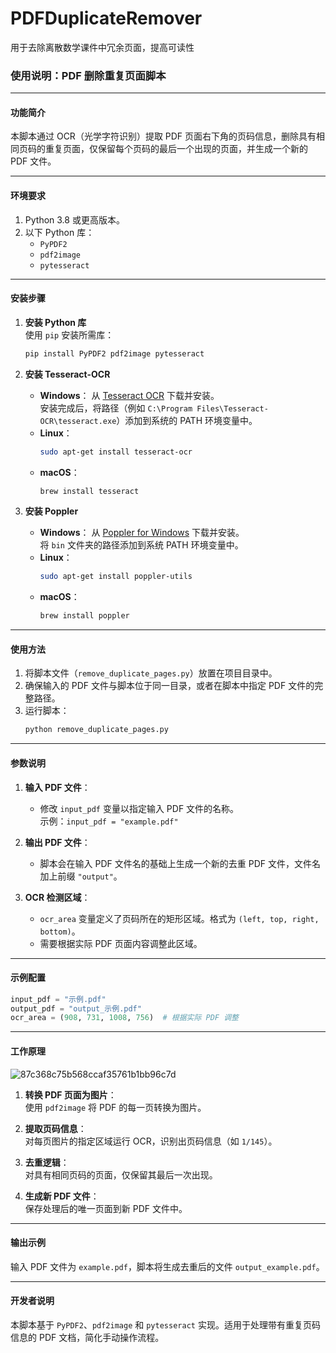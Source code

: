 # PDFDuplicateRemover

用于去除离散数学课件中冗余页面，提高可读性

### 使用说明：PDF 删除重复页面脚本

---

#### **功能简介**

本脚本通过 OCR（光学字符识别）提取 PDF 页面右下角的页码信息，删除具有相同页码的重复页面，仅保留每个页码的最后一个出现的页面，并生成一个新的 PDF 文件。

---

#### **环境要求**

1. Python 3.8 或更高版本。
2. 以下 Python 库：
   - `PyPDF2`
   - `pdf2image`
   - `pytesseract`

---

#### **安装步骤**

1. **安装 Python 库**  
   使用 `pip` 安装所需库：
   ```bash
   pip install PyPDF2 pdf2image pytesseract
   ```

2. **安装 Tesseract-OCR**  
   - **Windows**：
     从 [Tesseract OCR](https://github.com/tesseract-ocr/tesseract) 下载并安装。  
     安装完成后，将路径（例如 `C:\Program Files\Tesseract-OCR\tesseract.exe`）添加到系统的 PATH 环境变量中。
   - **Linux**：
     ```bash
     sudo apt-get install tesseract-ocr
     ```
   - **macOS**：
     ```bash
     brew install tesseract
     ```

3. **安装 Poppler**  
   - **Windows**：
     从 [Poppler for Windows](http://blog.alivate.com.au/poppler-windows/) 下载并安装。  
     将 `bin` 文件夹的路径添加到系统 PATH 环境变量中。
   - **Linux**：
     ```bash
     sudo apt-get install poppler-utils
     ```
   - **macOS**：
     ```bash
     brew install poppler
     ```

---

#### **使用方法**

1. 将脚本文件（`remove_duplicate_pages.py`）放置在项目目录中。
2. 确保输入的 PDF 文件与脚本位于同一目录，或者在脚本中指定 PDF 文件的完整路径。
3. 运行脚本：
   ```bash
   python remove_duplicate_pages.py
   ```

---

#### **参数说明**

1. **输入 PDF 文件**：
   - 修改 `input_pdf` 变量以指定输入 PDF 文件的名称。  
     示例：`input_pdf = "example.pdf"`

2. **输出 PDF 文件**：
   - 脚本会在输入 PDF 文件名的基础上生成一个新的去重 PDF 文件，文件名加上前缀 `"output"`。

3. **OCR 检测区域**：
   - `ocr_area` 变量定义了页码所在的矩形区域。格式为 `(left, top, right, bottom)`。
   - 需要根据实际 PDF 页面内容调整此区域。

---

#### **示例配置**

```python
input_pdf = "示例.pdf"
output_pdf = "output_示例.pdf"
ocr_area = (908, 731, 1008, 756)  # 根据实际 PDF 调整
```

---

#### **工作原理**

![87c368c75b568ccaf35761b1bb96c7d](https://github.com/user-attachments/assets/ca391bb9-a2c0-42dc-ad9a-07e2c105f132)

1. **转换 PDF 页面为图片**：  
   使用 `pdf2image` 将 PDF 的每一页转换为图片。

2. **提取页码信息**：  
   对每页图片的指定区域运行 OCR，识别出页码信息（如 `1/145`）。

3. **去重逻辑**：  
   对具有相同页码的页面，仅保留其最后一次出现。

4. **生成新 PDF 文件**：  
   保存处理后的唯一页面到新 PDF 文件中。

---

#### **输出示例**

输入 PDF 文件为 `example.pdf`，脚本将生成去重后的文件 `output_example.pdf`。

---

#### **开发者说明**

本脚本基于 `PyPDF2`、`pdf2image` 和 `pytesseract` 实现。适用于处理带有重复页码信息的 PDF 文档，简化手动操作流程。
